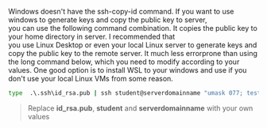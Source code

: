 Windows doesn't have the ssh-copy-id command. If you want to use windows to generate keys and copy the public key to server,  
you can use the following command combination.  It copies the public key to your home directory in server.  I recommended that  
you use Linux Desktop or even your local Linux server to generate keys and copy the public key to the remote server. It much less errorprone 
than using the long command below, which you need to modify according to your values.  One good option is to install WSL to your windows and use if you don't use your local Linux VMs from some reason.

````bat
type  .\.ssh\id_rsa.pub | ssh student@serverdomainname "umask 077; test -d .ssh || mkdir .ssh ; cat >> .ssh/authorized_keys"  
````
> Replace **id_rsa.pub**, **student** and **serverdomainname** with your own values
